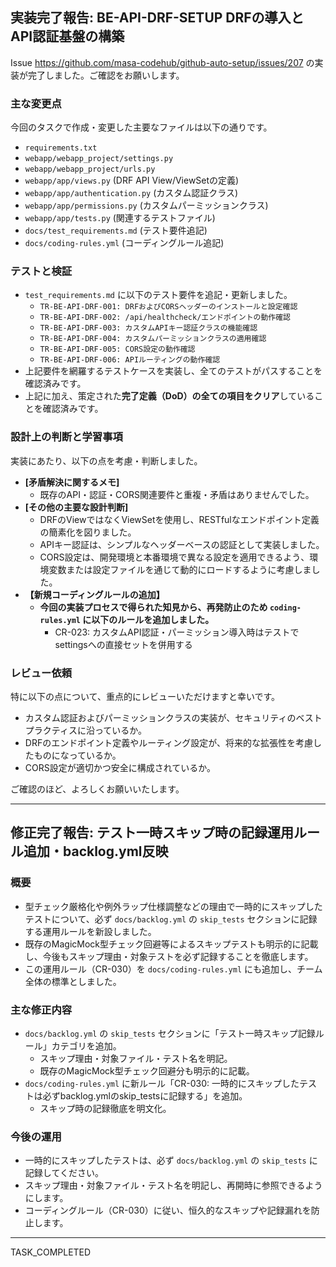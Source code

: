 ## 実装完了報告: BE-API-DRF-SETUP DRFの導入とAPI認証基盤の構築

Issue https://github.com/masa-codehub/github-auto-setup/issues/207 の実装が完了しました。ご確認をお願いします。

### 主な変更点

今回のタスクで作成・変更した主要なファイルは以下の通りです。

- `requirements.txt`
- `webapp/webapp_project/settings.py`
- `webapp/webapp_project/urls.py`
- `webapp/app/views.py` (DRF API View/ViewSetの定義)
- `webapp/app/authentication.py` (カスタム認証クラス)
- `webapp/app/permissions.py` (カスタムパーミッションクラス)
- `webapp/app/tests.py` (関連するテストファイル)
- `docs/test_requirements.md` (テスト要件追記)
- `docs/coding-rules.yml` (コーディングルール追記)

### テストと検証

- `test_requirements.md` に以下のテスト要件を追記・更新しました。
  - `TR-BE-API-DRF-001: DRFおよびCORSヘッダーのインストールと設定確認`
  - `TR-BE-API-DRF-002: /api/healthcheck/エンドポイントの動作確認`
  - `TR-BE-API-DRF-003: カスタムAPIキー認証クラスの機能確認`
  - `TR-BE-API-DRF-004: カスタムパーミッションクラスの適用確認`
  - `TR-BE-API-DRF-005: CORS設定の動作確認`
  - `TR-BE-API-DRF-006: APIルーティングの動作確認`
- 上記要件を網羅するテストケースを実装し、全てのテストがパスすることを確認済みです。
- 上記に加え、策定された**完了定義（DoD）の全ての項目をクリア**していることを確認済みです。

### 設計上の判断と学習事項

実装にあたり、以下の点を考慮・判断しました。

- **[矛盾解決に関するメモ]**
  - 既存のAPI・認証・CORS関連要件と重複・矛盾はありませんでした。
- **[その他の主要な設計判断]**
  - DRFのViewではなくViewSetを使用し、RESTfulなエンドポイント定義の簡素化を図りました。
  - APIキー認証は、シンプルなヘッダーベースの認証として実装しました。
  - CORS設定は、開発環境と本番環境で異なる設定を適用できるよう、環境変数または設定ファイルを通じて動的にロードするように考慮しました。
- **【新規コーディングルールの追加】**
  - **今回の実装プロセスで得られた知見から、再発防止のため `coding-rules.yml` に以下のルールを追加しました。**
    - CR-023: カスタムAPI認証・パーミッション導入時はテストでsettingsへの直接セットを併用する

### レビュー依頼

特に以下の点について、重点的にレビューいただけますと幸いです。

- カスタム認証およびパーミッションクラスの実装が、セキュリティのベストプラクティスに沿っているか。
- DRFのエンドポイント定義やルーティング設定が、将来的な拡張性を考慮したものになっているか。
- CORS設定が適切かつ安全に構成されているか。

ご確認のほど、よろしくお願いいたします。

---

## 修正完了報告: テスト一時スキップ時の記録運用ルール追加・backlog.yml反映

### 概要
- 型チェック厳格化や例外ラップ仕様調整などの理由で一時的にスキップしたテストについて、必ず `docs/backlog.yml` の `skip_tests` セクションに記録する運用ルールを新設しました。
- 既存のMagicMock型チェック回避等によるスキップテストも明示的に記載し、今後もスキップ理由・対象テストを必ず記録することを徹底します。
- この運用ルール（CR-030）を `docs/coding-rules.yml` にも追加し、チーム全体の標準としました。

### 主な修正内容
- `docs/backlog.yml` の `skip_tests` セクションに「テスト一時スキップ記録ルール」カテゴリを追加。
  - スキップ理由・対象ファイル・テスト名を明記。
  - 既存のMagicMock型チェック回避分も明示的に記載。
- `docs/coding-rules.yml` に新ルール「CR-030: 一時的にスキップしたテストは必ずbacklog.ymlのskip_testsに記録する」を追加。
  - スキップ時の記録徹底を明文化。

### 今後の運用
- 一時的にスキップしたテストは、必ず `docs/backlog.yml` の `skip_tests` に記録してください。
- スキップ理由・対象ファイル・テスト名を明記し、再開時に参照できるようにします。
- コーディングルール（CR-030）に従い、恒久的なスキップや記録漏れを防止します。

---
TASK_COMPLETED
